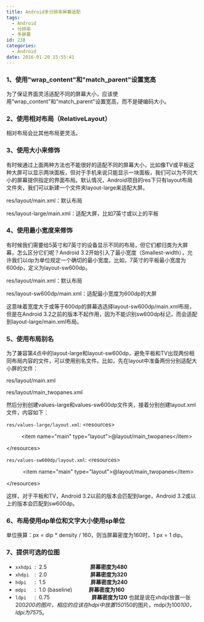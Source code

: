 ```yaml
---
title: Android多分辨率屏幕适配
tags:
  - Android
  - 分辨率
  - 多屏幕
id: 238
categories:
  - Android
date: 2016-01-20 15:55:41
---
```


### 1、使用"wrap_content"和"match_parent"设置宽高

为了保证界面灵活适配不同的屏幕大小，应该使用"wrap_content"和"match_parent"设置宽高，而不是硬编码大小。

### 2、使用相对布局（RelativeLayout）

相对布局会比其他布局更灵活。

### 3、使用大小来修饰

有时候通过上面两种方法也不能很好的适配不同的屏幕大小，比如像TV或平板这种大屏可以显示两块面板，但对于手机来说只能显示一块面板，我们可以为不同大小的屏幕提供指定的界面布局。默认情况，Android项目的res下只有layout布局文件夹，我们可以新建一个文件夹layout-large来适配大屏。

res/layout/main.xml：默认布局

res/layout-large/main.xml：适配大屏，比如7英寸或以上的平板

### 4、使用最小宽度来修饰

有时候我们需要给5英寸和7英寸的设备显示不同的布局，但它们都归类为大屏幕，怎么区分它们呢？Android 3.2开始引入了最小宽度（Smallest-width），允许我们以dp为单位规定一个确切的最小宽度。比如，7英寸的平板最小宽度为600dp，定义为layout-sw600dp。

res/layout/main.xml：默认布局

res/layout-sw600dp/main.xml：适配最小宽度为600dp的大屏

这意味着宽度大于或等于600dp的屏幕选选择layout-sw600dp/main.xml布局，但是在Android 3.2之前的版本不起作用，因为不能识别sw600dp标记，而会适配到layout-large/main.xml布局。

### 5、使用布局别名

为了兼容第4点中的layout-large和layout-sw600dp，避免平板和TV出现两份相同布局内容的文件，可以使用别名文件。比如，先在layout中准备两份分别适配大小屏的文件：

res/layout/main.xml

res/layout/main_twopanes.xml

然后分别创建values-large和values-sw600dp文件夹，接着分别创建layout.xml文件，内容如下：

`res/values-large/layout.xml`:
<span class="tag">&lt;resources&gt;</span>

<span class="tag">          &lt;item</span> <span class="atn">name</span><span class="pun">=</span><span class="atv">"main"</span> <span class="atn">type</span><span class="pun">=</span><span class="atv">"layout"</span><span class="tag">&gt;</span><span class="pln">@layout/main_twopanes</span><span class="tag">&lt;/item&gt;</span>

<span class="tag">&lt;/resources&gt;</span>

`res/values-sw600dp/layout.xml`:
<span class="tag"><span class="tag">&lt;resources&gt;</span> </span>

<span class="tag"><span class="tag">           &lt;item</span> <span class="atn">name</span><span class="pun">=</span><span class="atv">"main"</span> <span class="atn">type</span><span class="pun">=</span><span class="atv">"layout"</span><span class="tag">&gt;</span><span class="pln">@layout/main_twopanes</span><span class="tag">&lt;/item&gt;</span></span>

<span class="tag"> <span class="tag">&lt;/resources&gt;</span></span>

这样，对于平板和TV，Android 3.2以前的版本会匹配到large，Android 3.2或以上的版本会匹配到sw600dp。

### 6、布局使用dp单位和文字大小使用sp单位

单位换算：px = dip * density / 160，则当屏幕密度为160时，1 px = 1 dip。

### 7、提供可选的位图

*   `xxhdpi `:  2.5                             **屏幕密度为480**
*   `xhdpi  `:  2.0                             **屏幕密度为320**
*   `hdpi   `:  1.5                              **屏幕密度为240**
*   `mdpi   `:  1.0 (baseline)           **屏幕密度为160**
*   `ldpi   `:  0.75                            **屏幕密度为120**
也就是说在xhdpi放置一张200*200的图片，相应的应该在hdpi中放置150*150的图片，mdpi为100*100，ldpi为75*75。

